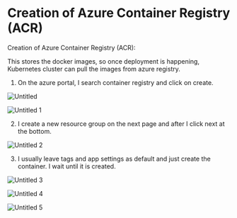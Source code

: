 # Creation of Azure Container Registry (ACR)

Creation of Azure Container Registry (ACR):

This stores the docker images, so once deployment is happening, Kubernetes cluster can pull the images from azure registry. 

1. On the azure portal, I search container registry and click on create.

![Untitled](https://user-images.githubusercontent.com/42151912/210174973-68b796f6-6bc1-4fa9-9ecf-cb46421a6090.png)

![Untitled 1](https://user-images.githubusercontent.com/42151912/210174983-2eb9d9ac-9eb3-42a3-9f69-5b56a6592f05.png)


2. I create a new resource group on the next page and after I click next at the bottom. 

![Untitled 2](https://user-images.githubusercontent.com/42151912/210175011-0a7957f4-62dd-4ef3-a6b7-3f7cbb77dd25.png)



3. I usually leave tags and app settings as default and just create the container. I wait until it is created.

![Untitled 3](https://user-images.githubusercontent.com/42151912/210175013-45a38507-f274-4489-939d-5080541d4f2a.png)

![Untitled 4](https://user-images.githubusercontent.com/42151912/210175019-96a67448-9f92-4b23-8ea1-d1237111fc76.png)

![Untitled 5](https://user-images.githubusercontent.com/42151912/210175032-661b241b-6cd6-4cca-ba82-bad19bc0b579.png)
